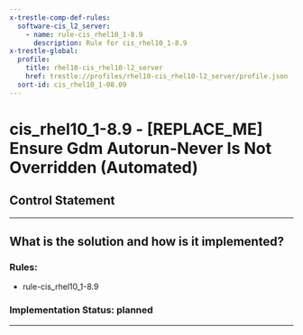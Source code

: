 ```yaml
---
x-trestle-comp-def-rules:
  software-cis_l2_server:
    - name: rule-cis_rhel10_1-8.9
      description: Rule for cis_rhel10_1-8.9
x-trestle-global:
  profile:
    title: rhel10-cis_rhel10-l2_server
    href: trestle://profiles/rhel10-cis_rhel10-l2_server/profile.json
  sort-id: cis_rhel10_1-08.09
---
```


# cis_rhel10_1-8.9 - \[REPLACE_ME\] Ensure Gdm Autorun-Never Is Not Overridden (Automated)

## Control Statement

______________________________________________________________________

## What is the solution and how is it implemented?

<!-- For implementation status enter one of: implemented, partial, planned, alternative, not-applicable -->

<!-- Note that the list of rules under ### Rules: is read-only and changes will not be captured after assembly to JSON -->

<!-- Add control implementation description here for control: cis_rhel10_1-8.9 -->

### Rules:

  - rule-cis_rhel10_1-8.9

### Implementation Status: planned

______________________________________________________________________
